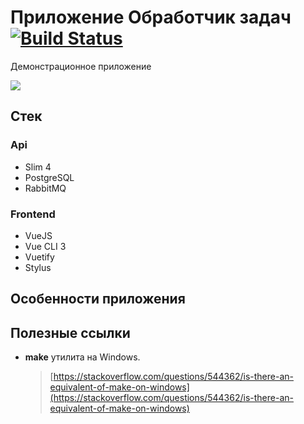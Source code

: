 # Приложение Обработчик задач [![Build Status](https://travis-ci.com/vovancho/slim-vue-demo.svg?token=73g6SyN3hhjhz6WZX1ws&branch=master)](https://travis-ci.com/vovancho/slim-vue-demo)
Демонстрационное приложение

![](doc/resources/demo_animated.gif)

## Стек

### Api

 - Slim 4
 - PostgreSQL
 - RabbitMQ

### Frontend

 - VueJS
 - Vue CLI 3
 - Vuetify
 - Stylus

## Особенности приложения


## Полезные ссылки
*   **make** утилита на Windows.

    > [https://stackoverflow.com/questions/544362/is-there-an-equivalent-of-make-on-windows](https://stackoverflow.com/questions/544362/is-there-an-equivalent-of-make-on-windows)
